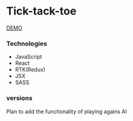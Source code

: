 # Tick-tack-toe

[DEMO](https://hordieieva-tick-tack-toe.netlify.app/")

### Technologies

- JavaScript
- React
- RTK(Redux)
- JSX
- SASS

### versions

Plan to add the functionality of playing agains AI
